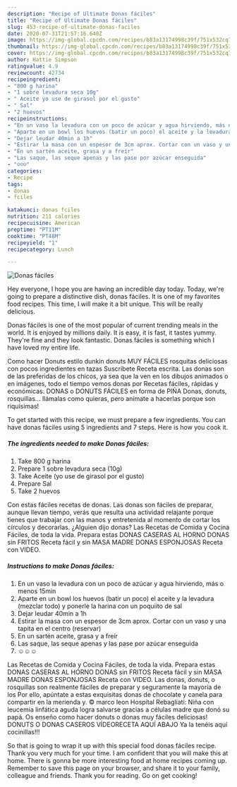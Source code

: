 ```yaml
---
description: "Recipe of Ultimate Donas fáciles"
title: "Recipe of Ultimate Donas fáciles"
slug: 453-recipe-of-ultimate-donas-faciles
date: 2020-07-31T21:57:16.640Z
image: https://img-global.cpcdn.com/recipes/b83a13174998c39f/751x532cq70/donas-faciles-foto-principal.jpg
thumbnail: https://img-global.cpcdn.com/recipes/b83a13174998c39f/751x532cq70/donas-faciles-foto-principal.jpg
cover: https://img-global.cpcdn.com/recipes/b83a13174998c39f/751x532cq70/donas-faciles-foto-principal.jpg
author: Hattie Simpson
ratingvalue: 4.9
reviewcount: 42734
recipeingredient:
- "800 g harina"
- "1 sobre levadura seca 10g"
- " Aceite yo use de girasol por el gusto"
- " Sal"
- "2 huevos"
recipeinstructions:
- "En un vaso la levadura con un poco de azúcar y agua hirviendo, más o menos 15min"
- "Aparte en un bowl los huevos (batir un poco) el aceite y la levadura (mezclar todo) y ponerle la harina con un poquiito de sal"
- "Dejar leudar 40min a 1h"
- "Estirar la masa con un espesor de 3cm aprox. Cortar con un vaso y una tapita en el centro (reservar)"
- "En un sartén aceite, grasa y a freír"
- "Las saque, las seque apenas y las pase por azúcar enseguida"
- "☺☺☺"
categories:
- Recipe
tags:
- donas
- fciles

katakunci: donas fciles 
nutrition: 211 calories
recipecuisine: American
preptime: "PT11M"
cooktime: "PT48M"
recipeyield: "1"
recipecategory: Lunch

---
```



![Donas fáciles](https://img-global.cpcdn.com/recipes/b83a13174998c39f/751x532cq70/donas-faciles-foto-principal.jpg)

Hey everyone, I hope you are having an incredible day today. Today, we're going to prepare a distinctive dish, donas fáciles. It is one of my favorites food recipes. This time, I will make it a bit unique. This will be really delicious.

Donas fáciles is one of the most popular of current trending meals in the world. It is enjoyed by millions daily. It is easy, it is fast, it tastes yummy. They're fine and they look fantastic. Donas fáciles is something which I have loved my entire life.

Como hacer Donuts estilo dunkin donuts MUY FÁCILES rosquitas deliciosas con pocos ingredientes en tazas Suscribete Receta escrita. Las donas son de las preferidas de los chicos, ya sea que la ven en los dibujos animados o en imágenes, todo el tiempo vemos donas por Recetas fáciles, rápidas y económicas. DONAS o DONUTS FÁCILES en forma de PIÑA Donas, donuts, rosquillas… llámalas como quieras, pero anímate a hacerlas porque son riquísimas!


To get started with this recipe, we must prepare a few ingredients. You can have donas fáciles using 5 ingredients and 7 steps. Here is how you cook it.

<!--inarticleads1-->

##### The ingredients needed to make Donas fáciles:

1. Take 800 g harina
1. Prepare 1 sobre levadura seca (10g)
1. Take  Aceite (yo use de girasol por el gusto)
1. Prepare  Sal
1. Take 2 huevos


Con estas fáciles recetas de donas. Las donas son fáciles de preparar, aunque llevan tiempo, verás que resulta una actividad relajante porque tienes que trabajar con las manos y entretenida al momento de cortar los círculos y decorarlas. ¿Alguien dijo donas? Las Recetas de Comida y Cocina Fáciles, de toda la vida. Prepara estas DONAS CASERAS AL HORNO DONAS sin FRITOS Receta fácil y sin MASA MADRE DONAS ESPONJOSAS Receta con VIDEO. 

<!--inarticleads2-->

##### Instructions to make Donas fáciles:

1. En un vaso la levadura con un poco de azúcar y agua hirviendo, más o menos 15min
1. Aparte en un bowl los huevos (batir un poco) el aceite y la levadura (mezclar todo) y ponerle la harina con un poquiito de sal
1. Dejar leudar 40min a 1h
1. Estirar la masa con un espesor de 3cm aprox. Cortar con un vaso y una tapita en el centro (reservar)
1. En un sartén aceite, grasa y a freír
1. Las saque, las seque apenas y las pase por azúcar enseguida
1. ☺☺☺


Las Recetas de Comida y Cocina Fáciles, de toda la vida. Prepara estas DONAS CASERAS AL HORNO DONAS sin FRITOS Receta fácil y sin MASA MADRE DONAS ESPONJOSAS Receta con VIDEO. Las donas, donuts, o rosquillas son realmente fáciles de preparar y seguramente la mayoría de los Por ello, apúntate a estas exquisitas donas de chocolate y canela para compartir en la merienda y. © marco leon Hospital Rebagliati: Niña con leucemia linfática aguda logra salvarse gracias a células madre que donó su papá. Os enseño como hacer donuts o donas muy fáciles deliciosas! DONUTS O DONAS CASEROS VÍDEORECETA AQUÍ ABAJO Ya la tenéis aquí cocinillas!!! 

So that is going to wrap it up with this special food donas fáciles recipe. Thank you very much for your time. I am confident that you will make this at home. There is gonna be more interesting food at home recipes coming up. Remember to save this page on your browser, and share it to your family, colleague and friends. Thank you for reading. Go on get cooking!
